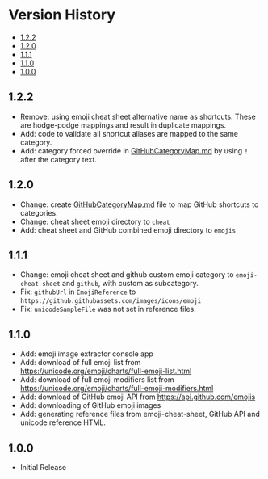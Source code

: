 # Version History

[TOC]: #

- [1.2.2](#122)
- [1.2.0](#120)
- [1.1.1](#111)
- [1.1.0](#110)
- [1.0.0](#100)


## 1.2.2

* Remove: using emoji cheat sheet alternative name as shortcuts. These
  are hodge-podge mappings and result in duplicate mappings.
* Add: code to validate all shortcut aliases are mapped to the same
  category.
* Add: category forced override in [GitHubCategoryMap.md] by using `!`
  after the category text.

## 1.2.0

* Change: create [GitHubCategoryMap.md] file to
  map GitHub shortcuts to categories.
* Change: cheat sheet emoji directory to `cheat`
* Add: cheat sheet and GitHub combined emoji directory to `emojis`

## 1.1.1

* Change: emoji cheat sheet and github custom emoji category to
  `emoji-cheat-sheet` and `github`, with custom as subcategory.
* Fix: `githubUrl` in `EmojiReference` to
  `https://github.githubassets.com/images/icons/emoji`
* Fix: `unicodeSampleFile` was not set in reference files.

## 1.1.0

* Add: emoji image extractor console app
* Add: download of full emoji list from
  <https://unicode.org/emoji/charts/full-emoji-list.html><!-- @IGNORE PREVIOUS: link -->
* Add: download of full emoji modifiers list from
  <https://unicode.org/emoji/charts/full-emoji-modifiers.html><!-- @IGNORE PREVIOUS: link -->
* Add: download of GitHub emoji API from <https://api.github.com/emojis>
* Add: downloading of GitHub emoji images
* Add: generating reference files from emoji-cheat-sheet, GitHub API and
  unicode reference HTML.

## 1.0.0

* Initial Release


[GitHubCategoryMap.md]: GitHubCategoryMap.md
